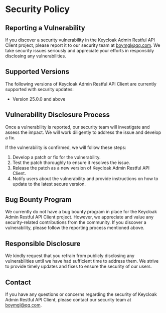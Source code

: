 # Security Policy

## Reporting a Vulnerability

If you discover a security vulnerability in the Keycloak Admin Restful API Client project, please report it to our security team at <boymgl@qq.com>. We take security issues seriously and appreciate your efforts in responsibly disclosing any vulnerabilities.

## Supported Versions

The following versions of Keycloak Admin Restful API Client are currently supported with security updates:

- Version 25.0.0 and above

## Vulnerability Disclosure Process

Once a vulnerability is reported, our security team will investigate and assess the impact. We will work diligently to address the issue and develop a fix.

If the vulnerability is confirmed, we will follow these steps:

1. Develop a patch or fix for the vulnerability.
2. Test the patch thoroughly to ensure it resolves the issue.
3. Release the patch as a new version of Keycloak Admin Restful API Client.
4. Notify users about the vulnerability and provide instructions on how to update to the latest secure version.

## Bug Bounty Program

We currently do not have a bug bounty program in place for the Keycloak Admin Restful API Client project. However, we appreciate and value any security-related contributions from the community. If you discover a vulnerability, please follow the reporting process mentioned above.

## Responsible Disclosure

We kindly request that you refrain from publicly disclosing any vulnerabilities until we have had sufficient time to address them. We strive to provide timely updates and fixes to ensure the security of our users.

## Contact

If you have any questions or concerns regarding the security of Keycloak Admin Restful API Client, please contact our security team at <boymgl@qq.com>.
